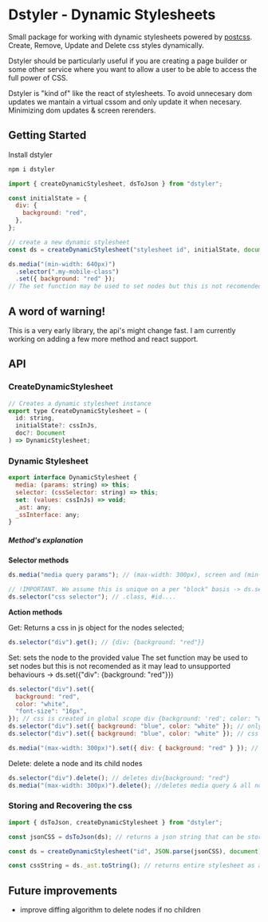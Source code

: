 # Dstyler - Dynamic Stylesheets

Small package for working with dynamic stylesheets powered by [postcss](https://github.com/postcss/postcss). Create, Remove, Update and Delete css styles dynamically.

Dstyler should be particularly useful if you are creating a page builder or some other service where you want to allow a user to be able to access the full power of CSS.

Dstyler is "kind of" like the react of stylesheets. To avoid unnecesary dom updates we mantain a virtual cssom and only update it when necesary. Minimizing dom updates & screen rerenders.

## Getting Started

Install dstyler

```bash
npm i dstyler
```

```js
import { createDynamicStylesheet, dsToJson } from "dstyler";

const initialState = {
  div: {
    background: "red",
  },
};

// create a new dynamic stylesheet
const ds = createDynamicStylesheet("stylesheet id", initialState, document);

ds.media("(min-width: 640px)")
  .selector(".my-mobile-class")
  .set({ background: "red" });
// The set function may be used to set nodes but this is not recomended as it may lead to unsupported behaviours -> ds.set({"div": {background: "red"}})
```

## A word of warning!

This is a very early library, the api's might change fast. I am currently working on adding a few more method and react support.

## API

### CreateDynamicStylesheet

```js
// Creates a dynamic stylesheet instance
export type CreateDynamicStylesheet = (
  id: string,
  initialState?: cssInJs,
  doc?: Document
) => DynamicStylesheet;
```

### Dynamic Stylesheet

```js
export interface DynamicStylesheet {
  media: (params: string) => this;
  selector: (cssSelector: string) => this;
  set: (values: cssInJs) => void;
  _ast: any;
  _ssInterface: any;
}
```

##### Method's explanation

**Selector methods**

```js
ds.media("media query params"); // (max-width: 300px), screen and (min-width:700px) ....

// !IMPORTANT. We assume this is unique on a per "block" basis -> ds.selector("div") always refers to the same css block while ds.media(id).selector('div') refers to a different node
ds.selector("css selector"); // .class, #id....
```

**Action methods**

Get: Returns a css in js object for the nodes selected;

```js
ds.selector("div").get(); // {div: {background: "red"}}
```

Set: sets the node to the provided value
The set function may be used to set nodes but this is not recomended as it may lead to unsupported behaviours -> ds.set({"div": {background: "red"}})

```js
ds.selector("div").set({
  background: "red",
  color: "white",
  "font-size": "16px",
}); // css is created in global scope div {background: 'red'; color: "white"; font-size: "16px"}
ds.selector("div").set({ background: "blue", color: "white" }); // only background is changed to blue and font-sized removed so result is div {background: "blue"; color: "white"}
ds.selector("div").set({ background: "blue", color: "white" }); // css is not updated. "nothing" is done

ds.media("(max-width: 300px)").set({ div: { background: "red" } }); // NOT RECOMENDED
```

Delete: delete a node and its child nodes

```js
ds.selector("div").delete(); // deletes div{background: "red"}
ds.media("(max-width: 300px)").delete(); //deletes media query & all nodes inside it!
```

### Storing and Recovering the css

```js
import { dsToJson, createDynamicStylesheet } from "dstyler";

const jsonCSS = dsToJson(ds); // returns a json string that can be stored anywhere. This json string is a postcss AST. You may use it with postcss to create a css file.

const ds = createDynamicStylesheet("id", JSON.parse(jsonCSS), document); // restored css

const cssString = ds._ast.toString(); // returns entire stylesheet as a css string
```

## Future improvements

- improve diffing algorithm to delete nodes if no children
